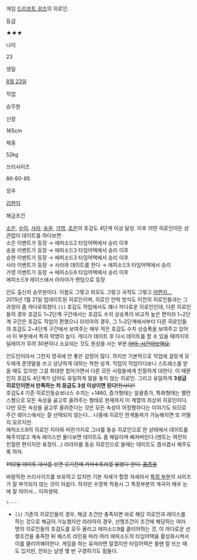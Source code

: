 게임 [드리프트 걸즈](%EB%93%9C%EB%A6%AC%ED%94%84%ED%8A%B8%20%EA%B1%B8%EC%A6%88.md)의
히로인.

등급

★★★

나이

23

생일

[8월 23일](8%EC%9B%94%2023%EC%9D%BC.md)

직업

승무원

신장

165cm

체중

52kg

쓰리사이즈

86-60-85

성우

[김현지](%EA%B9%80%ED%98%84%EC%A7%80.md)

해금조건

[소은](%EC%86%8C%EC%9D%80.md), [수이](%EC%88%98%EC%9D%B4.md),
[사라](%EC%82%AC%EB%9D%BC.md), [송윤](%EC%86%A1%EC%9C%A4.md),
[가영](%EA%B0%80%EC%98%81.md), [조은](%EC%A1%B0%EC%9D%80.md)의 호감도 4단계 이상 달성.
이후 어떤 히로인이든 상관없이 데이트를 하다보면  
소은 이벤트가 등장 → 에피소드2 타임어택에서 승리 이후  
송윤 이벤트가 등장 → 에피소드3 타임어택에서 승리 이후  
승현 이벤트가 등장 → 에피소드3 타임어택에서 승리 이후  
사라 이벤트가 등장 → 사라와 데이트를 한다 → 에피소드5 타임어택에서 승리  
가영 이벤트가 등장 → 에피소드6 타임어택에서 승리 이후  
에피소드9 레이스에서 라라아가 랜덤으로 등장

인도 출신의 승무원이다. 이름도 그렇고 외모도 그렇고 국적도 그렇고
[어쩐지...](%EB%9D%BC%EB%9D%BC%EC%95%84%20%EC%8A%A8.md)  
2015년 1월 21일 업데이트된 히로인이며, 히로인 언락 방식도 이전의 히로인들과는 그 과정이 좀 까다로워졌다.`[1]` 호감도 작업에서도
꽤나 까다로운 히로인인데, 다른 히로인들의 경우 호감도 1~2단계 구간에서는 호감도 수치 상승폭이 비교적 높은 편이라 1~2단계 구간은
호감도 작업이 편했으나 라라아의 경우, 그 1~2단계에서부터 다른 히로인들의 호감도 2~4단계 구간에서 보여주는 매우 적은 호감도 수치
상승폭을 보여주고 있어서 이 부분에서 특히 악명이 높다. 게다가 데이트 후 다시 데이트를 할 수 있을 때까지의 딜레이가 무려 30분이나
소요되는 것도 원성을 사는 부분.<del>[아아. 시간이보여요](%EB%9D%BC%EB%9D%BC%EC%95%84%20%EC%8A%A8.md).</del>

인도인이라서 그런지 영국에 안 좋은 감정이 많다. 하지만 기본적으로 직업에 걸맞게 모두에게 존댓말을 쓰고 상냥하게 대하는 착한 성격. 직업이
직업이다보니 스트레스를 받을 때도 있지만 그걸 최대한 참아가면서 다른 모든 사람들에게 친절하게 대한다. 이 때문인지 호감도 4단계가 넘어도
유일하게 말을 놓지 않는 히로인. 그리고 유일하게 **3성급 히로인이면서 만족하는 차 등급도 3성 이상이면
된다!**<del>천사다!!</del>  
호감도4 기준 히로인동승보너스 수치는 +1460, 증가형태는 일괄증가, 특화형태는 밸런스형으로 모든 속성을 골고루 올려주는 형태로 현재까지
이 계열의 최상위 히로인이다. 다만 모든 속성을 골고루 올려준다는 것은 모든 속성이 어정쩡하다는 이야기도 되므로 주간 레이스에서는 잘
선택되지 않는다... 나중에 히로인 한계돌파가 가능해지면 또 어떨지 모르지만.  
에피소드8의 히로인 지아와 마찬가지로 그녀를 동승 히로인으로 한 상태에서 데이트를 해주지않고 계속 레이스만 돌다보면 데이트도 좀 해달라며
삐져버린다.(멘트는 여전히 친절한 편이지만 표정이...) 라라아를 동승 히로인으로 쓸때는 데이트도 겸사겸사 해주도록 하자.

<del>1박2일 데이트 대사를 보면 오기전에 카마수트라를 읽었다 한다.
[흠좀무](%ED%9D%A0%EC%A2%80%EB%AC%B4.md)</del>

바람직한 쓰리사이즈를 보유하고 있지만 기본 자세가 합장 자세라서 [특정 부분](%EA%B0%80%EC%8A%B4.md)의 사이즈가 잘
부각되지 않는 것이 아쉽다. 하지만 수영복 착용시 그 특정부분의 계곡이 매우 눈에 잘 띄어서... 이하생략.

`\----`

  * `[1]` 기존의 히로인들의 경우, 해금 조건만 충족되면 바로 해당 히로인과 레이스를 하는 것으로 해금이 가능했지만 라라아의 경우, 선행조건이 조건에 해당하는 여러 명의 히로인들의 호감도를 모두 올리고 에피소드9를 클리어하는 것. 이 까다로운 선행조건을 충족한 뒤 퀘스트 라인을 따라 여러 에피소드의 타임어택을 활성화시켜서 이를 클리어해야한다. 게임을 하는 유저라면 알겠지만 타임어택은 들땐 잘 뜨는 때도 있지만, 안되는 날엔 몇 번 구경하기도 힘들다.

